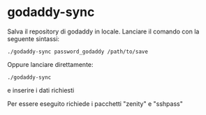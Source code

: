 godaddy-sync
============

Salva il repository di godaddy in locale.
Lanciare il comando con la seguente sintassi:

    ./godaddy-sync password_godaddy /path/to/save

Oppure lanciare direttamente:

    ./godaddy-sync

e inserire i dati richiesti

Per essere eseguito richiede i pacchetti "zenity" e "sshpass"

